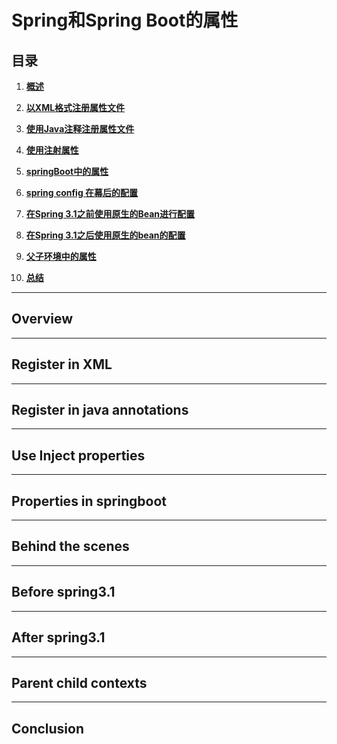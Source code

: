 # Spring和Spring Boot的属性

## 目录

1. **[概述](#overview)**

2. **[以XML格式注册属性文件](#register-in-xml)**

3. **[使用Java注释注册属性文件](#register-in-java-annotations)**

4. **[使用注射属性](#use-Inject-properties)**

5. **[springBoot中的属性](#properties-in-springboot )**

6. **[spring config 在幕后的配置](#behind-the-scenes)**

7. **[在Spring 3.1之前使用原生的Bean进行配置](#before-spring3.1)**

8. **[在Spring 3.1之后使用原生的bean的配置](#after-spring3.1)**

9. **[父子环境中的属性](#parent-child-contexts )**

10. **[总结](#conclusion )**


---
## Overview

---
## Register in XML


---
## Register in java annotations


---
## Use Inject properties


---
## Properties in springboot


---
## Behind the scenes


---
## Before spring3.1


---
## After spring3.1


---
## Parent child contexts


---
## Conclusion 